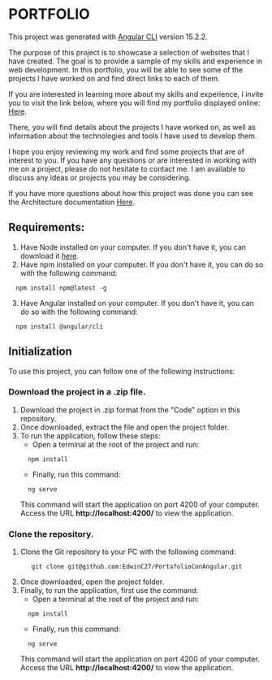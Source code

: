# PORTFOLIO

This project was generated with [Angular CLI](https://github.com/angular/angular-cli) version 15.2.2.


The purpose of this project is to showcase a selection of websites that I have created. The goal is to provide a sample of my skills and experience in web development. In this portfolio, you will be able to see some of the projects I have worked on and find direct links to each of them.


If you are interested in learning more about my skills and experience, I invite you to visit the link below, where you will find my portfolio displayed online:   [Here](https://portafolioedwincastillo.netlify.app/#/).

There, you will find details about the projects I have worked on, as well as information about the technologies and tools I have used to develop them.

I hope you enjoy reviewing my work and find some projects that are of interest to you. If you have any questions or are interested in working with me on a project, please do not hesitate to contact me. I am available to discuss any ideas or projects you may be considering.

If you have more questions about how this project was done you can see the Architecture documentation [Here](https://github.com/EdwinC27/PortafolioConAngular/blob/main/documentacionArquitectura.md).


## Requirements:
1. Have Node installed on your computer. If you don't have it, you can download it <a href="https://nodejs.org/en/">here</a>.
2. Have npm installed on your computer. If you don't have it, you can do so with the following command: 
  ```  
    npm install npm@latest -g
  ```
3. Have Angular installed on your computer. If you don't have it, you can do so with the following command:
  ```  
    npm install @angular/cli
  ```

## Initialization
To use this project, you can follow one of the following instructions:


### Download the project in a .zip file.
1. Download the project in .zip format from the "Code" option in this repository.
2. Once downloaded, extract the file and open the project folder.
3. To run the application, follow these steps:
    - Open a terminal at the root of the project and run:
     ```  
       npm install
     ```
     - Finally, run this command:
     ```  
       ng serve
     ```
     This command will start the application on port 4200 of your computer. Access the URL **http://localhost:4200/** to view the application.
     

### Clone the repository.
1. Clone the Git repository to your PC with the following command:
    ```  
       git clone git@github.com:EdwinC27/PortafolioConAngular.git
    ```
2. Once downloaded, open the project folder.
3. Finally, to run the application, first use the command:
     - Open a terminal at the root of the project and run:
     ```  
       npm install
     ```
     - Finally, run this command:
     ```  
       ng serve
     ```
     This command will start the application on port 4200 of your computer. Access the URL **http://localhost:4200/** to view the application.
     
